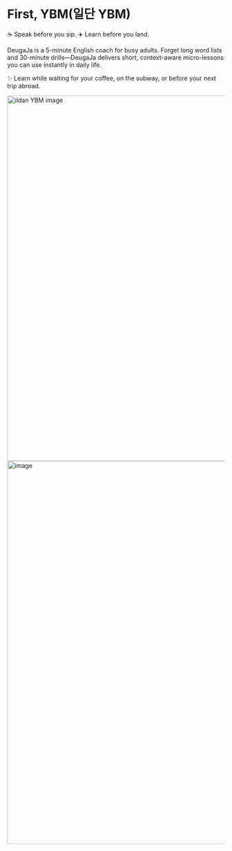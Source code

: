 # First, YBM(일단 YBM)

☕ Speak before you sip. ✈️ Learn before you land.

DeugaJa is a 5-minute English coach for busy adults.
Forget long word lists and 30-minute drills—DeugaJa delivers short, context-aware micro-lessons you can use instantly in daily life.

✨ Learn while waiting for your coffee, on the subway, or before your next trip abroad.

<img width="1546" height="847" alt="ildan YBM image" src="https://github.com/user-attachments/assets/741b1d2f-392b-42c7-80e0-efecc435eca1" />
<img width="1642" height="888" alt="image" src="https://github.com/user-attachments/assets/36b70a92-17c5-44a2-ac8c-b9bfdffe0303" />
